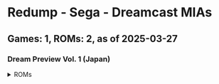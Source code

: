 # Redump - Sega - Dreamcast MIAs
## Games: 1, ROMs: 2, as of 2025-03-27

### Dream Preview Vol. 1 (Japan)
<details>
<summary>ROMs</summary>

- Dream Preview Vol. 1 (Japan) (Track 1).bin, CRC: ddf41288
- Dream Preview Vol. 1 (Japan) (Track 3).bin, CRC: 3a1c01de
</details>

